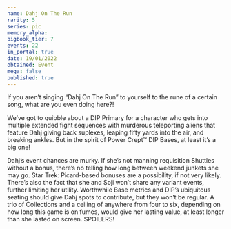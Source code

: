 ```yaml
---
name: Dahj On The Run
rarity: 5
series: pic
memory_alpha:
bigbook_tier: 7
events: 22
in_portal: true
date: 19/01/2022
obtained: Event
mega: false
published: true
---
```


If you aren’t singing “Dahj On The Run” to yourself to the rune of a certain song, what are you even doing here?!

We’ve got to quibble about a DIP Primary for a character who gets into multiple extended fight sequences with murderous teleporting aliens that feature Dahj giving back suplexes, leaping fifty yards into the air, and breaking ankles. But in the spirit of Power Crept™ DIP Bases, at least it’s a big one!

Dahj’s event chances are murky. If she’s not manning requisition Shuttles without a bonus, there’s no telling how long between weekend junkets she may go. Star Trek: Picard-based bonuses are a possibility, if not very likely. There’s also the fact that she and Soji won’t share any variant events, further limiting her utility. Worthwhile Base metrics and DIP’s ubiquitous seating should give Dahj spots to contribute, but they won’t be regular. A trio of Collections and a ceiling of anywhere from four to six, depending on how long this game is on fumes, would give her lasting value, at least longer than she lasted on screen. SPOILERS!

